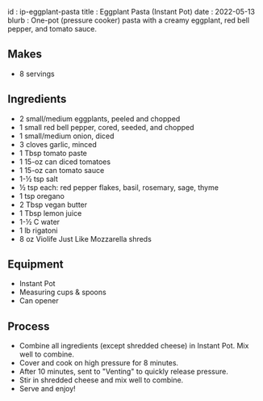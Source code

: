 id         : ip-eggplant-pasta
title      : Eggplant Pasta (Instant Pot)
date       : 2022-05-13
blurb      : One-pot (pressure cooker) pasta with a creamy eggplant, red bell pepper, and tomato sauce.

## Makes

* 8 servings

## Ingredients

* 2 small/medium eggplants, peeled and chopped
* 1 small red bell pepper, cored, seeded, and chopped
* 1 small/medium onion, diced
* 3 cloves garlic, minced
* 1 Tbsp tomato paste
* 1 15-oz can diced tomatoes
* 1 15-oz can tomato sauce
* 1-&frac12; tsp salt
* &frac12; tsp each: red pepper flakes, basil, rosemary, sage, thyme
* 1 tsp oregano
* 2 Tbsp vegan butter
* 1 Tbsp lemon juice
* 1-&frac12; C water
* 1 lb rigatoni
* 8 oz Violife Just Like Mozzarella shreds

## Equipment

* Instant Pot
* Measuring cups & spoons
* Can opener

## Process

* Combine all ingredients (except shredded cheese) in Instant Pot. Mix well to combine.
* Cover and cook on high pressure for 8 minutes.
* After 10 minutes, sent to "Venting" to quickly release pressure.
* Stir in shredded cheese and mix well to combine.
* Serve and enjoy!
